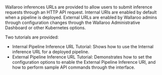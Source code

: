 Wallaroo inferences URLs are provided to allow users to submit inference requests through an HTTP API request.  Internal URls are enabled by default when a pipeline is deployed.  External URLs are enabled by Wallaroo admins through configuration changes through the Wallaroo Administrative Dashboard or other Kubernetes options.

Two tutorials are provided:

* Internal Pipeline Inference URL Tutorial: Shows how to use the Internal inference URL for a deployed pipeline.
* External Pipeline Inference URL Tutorial:  Demonstrates how to set the configuration options to enable the External Pipeline Inference URl, and how to perform sample API commands through the interface.
